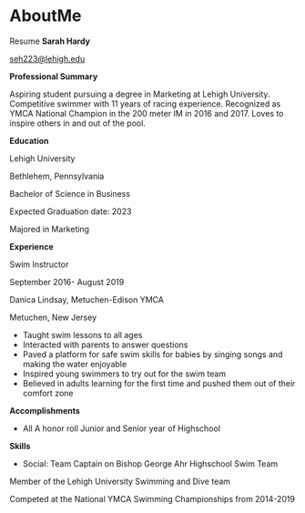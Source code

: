 # AboutMe
Resume
**Sarah Hardy**

[seh223@lehigh.edu](mailto:seh223@lehigh.edu)

**Professional Summary**

Aspiring student pursuing a degree in Marketing at Lehigh University. Competitive swimmer with 11 years of racing experience. Recognized as YMCA National Champion in the 200 meter IM in 2016 and 2017. Loves to inspire others in and out of the pool.

**Education**

Lehigh University

Bethlehem, Pennsylvania

Bachelor of Science in Business

Expected Graduation date: 2023

Majored in Marketing

**Experience**

Swim Instructor

September 2016- August 2019

Danica Lindsay, Metuchen-Edison YMCA

Metuchen, New Jersey

- Taught swim lessons to all ages
- Interacted with parents to answer questions
-  Paved a platform for safe swim skills for babies by singing songs and making the water enjoyable
- Inspired young swimmers to try out for the swim team
- Believed in adults learning for the first time and pushed them out of their comfort zone

**Accomplishments**

- All A honor roll Junior and Senior year of Highschool

**Skills**

- Social: Team Captain on Bishop George Ahr Highschool Swim Team

Member of the Lehigh University Swimming and Dive team

Competed at the National YMCA Swimming Championships from 2014-2019